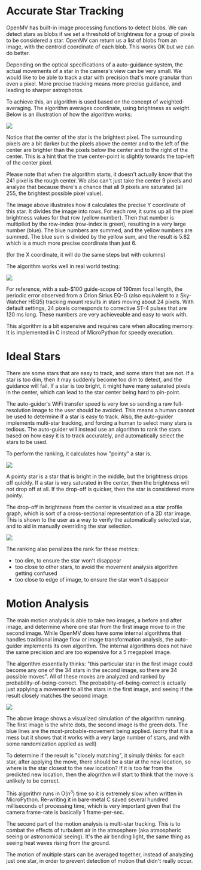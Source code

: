 Accurate Star Tracking
======================

OpenMV has built-in image processing functions to detect blobs. We can detect stars as blobs if we set a threshold of brightness for a group of pixels to be considered a star. OpenMV can return us a list of blobs from an image, with the centroid coordinate of each blob. This works OK but we can do better.

Depending on the optical specifications of a auto-guidance system, the actual movements of a star in the camera's view can be very small. We would like to be able to track a star with precision that's more granular than even a pixel. More precise tracking means more precise guidance, and leading to sharper astrophotos.

To achieve this, an algorithm is used based on the concept of weighted-averaging. The algorithm averages coordinate, using brightness as weight. Below is an illustration of how the algorithm works:

![](img/star_center_find/subpixel_tracking.png)

Notice that the center of the star is the brightest pixel. The surrounding pixels are a bit darker but the pixels above the center and to the left of the center are brighter than the pixels below the center and to the right of the center. This is a hint that the true center-point is slightly towards the top-left of the center pixel.

Please note that when the algorithm starts, it doesn't actually know that the 241 pixel is the rough center. We also can't just take the center 9 pixels and analyze that because there's a chance that all 9 pixels are saturated (all 255, the brightest possible pixel value).

The image above illustrates how it calculates the precise Y coordinate of this star. It divides the image into rows. For each row, it sums up all the pixel brightness values for that row (yellow number). Then that number is multiplied by the row-index (row-index is green), resulting in a very large number (blue). The blue numbers are summed, and the yellow numbers are summed. The blue sum is divided by the yellow sum, and the result is 5.82 which is a much more precise coordinate than just 6.

(for the X coordinate, it will do the same steps but with columns)

The algorithm works well in real world testing:

![](img/star_center_find/star_tracking_real.png)

For reference, with a sub-$100 guide-scope of 190mm focal length, the periodic error observed from a Orion Sirius EQ-G (also equivalent to a Sky-Watcher HEQ5) tracking mount results in stars moving about 24 pixels. With default settings, 24 pixels corresponds to corrective ST-4 pulses that are 120 ms long. These numbers are very achieveable and easy to work with.

This algorithm is a bit expensive and requires care when allocating memory. It is implemented in C instead of MicroPython for speedy execution.

Ideal Stars
===========

There are some stars that are easy to track, and some stars that are not. If a star is too dim, then it may suddenly become too dim to detect, and the guidance will fail. If a star is too bright, it might have many saturated pixels in the center, which can lead to the star center being hard to pin-point.

The auto-guider's WiFi transfer speed is very low so sending a raw full-resolution image to the user should be avoided. This means a human cannot be used to determine if a star is easy to track. Also, the auto-guider implements multi-star tracking, and forcing a human to select many stars is tedious. The auto-guider will instead use an algorithm to rank the stars based on how easy it is to track accurately, and automatically select the stars to be used.

To perform the ranking, it calculates how "pointy" a star is.

![](img/star_center_find/star_pointiness.png)

A pointy star is a star that is bright in the middle, but the brightness drops off quickly. If a star is very saturated in the center, then the brightness will not drop off at all. If the drop-off is quicker, then the star is considered more pointy.

The drop-off in brightness from the center is visualized as a star profile graph, which is sort of a cross-sectional representation of a 2D star image. This is shown to the user as a way to verify the automatically selected star, and to aid in manually overriding the star selection.

![](img/star_center_find/real_star_profile.png)

The ranking also penalizes the rank for these metrics:
 * too dim, to ensure the star won't disappear
 * too close to other stars, to avoid the movement analysis algorithm getting confused
 * too close to edge of image, to ensure the star won't disappear

Motion Analysis
===============

The main motion analysis is able to take two images, a before and after image, and determine where one star from the first image move to in the second image. While OpenMV does have some internal algorithms that handles traditional image flow or image transformation analysis, the auto-guider implements its own algorithm. The internal algorithms does not have the same precision and are too expensive for a 5 megapixel image.

The algorithm essentially thinks: "this particular star in the first image could become any one of the 34 stars in the second image, so there are 34 possible moves". All of these moves are analyzed and ranked by probability-of-being-correct. The probability-of-being-correct is actually just applying a movement to all the stars in the first image, and seeing if the result closely matches the second image.

![](img/moveanalysis_test_visualization.png)

The above image shows a visualized simulation of the algorithm running. The first image is the white dots, the second image is the green dots. The blue lines are the most-probable-movement being applied. (sorry that it is a mess but it shows that it works with a very large number of stars, and with some randomization applied as well)

To determine if the result is "closely matching", it simply thinks: for each star, after applying the move, there should be a star at the new location, so where is the star closest to the new location? If it is too far from the predicted new location, then the alogrithm will start to think that the move is unlikely to be correct.

This algorithm runs in O(n<sup>3</sup>) time so it is extremely slow when written in MicroPython. Re-writing it in bare-metal C saved several hundred milliseconds of processing time, which is very important given that the camera frame-rate is basically 1 frame-per-sec.

The second part of the motion analysis is multi-star tracking. This is to combat the effects of turbulent air in the atmosphere (aka atmospheric seeing or astronomical seeing). It's the air bending light, the same thing as seeing heat waves rising from the ground.

The motion of multiple stars can be averaged together, instead of analyzing just one star, in order to prevent detection of motion that didn't really occur.


